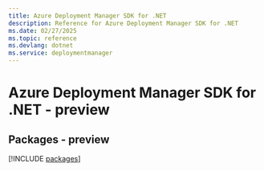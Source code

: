 ```yaml
---
title: Azure Deployment Manager SDK for .NET
description: Reference for Azure Deployment Manager SDK for .NET
ms.date: 02/27/2025
ms.topic: reference
ms.devlang: dotnet
ms.service: deploymentmanager
---
```

# Azure Deployment Manager SDK for .NET - preview
## Packages - preview
[!INCLUDE [packages](deployment-manager-index.md)]